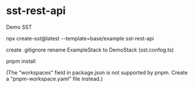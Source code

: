 # sst-rest-api
Demo SST

npx create-sst@latest --template=base/example sst-rest-api

create .gitignore
rename ExampleStack to DemoStack (sst.confog.ts)

pnpm install

(The "workspaces" field in package.json is not supported by pnpm. Create a "pnpm-workspace.yaml" file instead.)